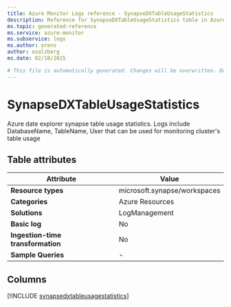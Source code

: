 ```yaml
---
title: Azure Monitor Logs reference - SynapseDXTableUsageStatistics
description: Reference for SynapseDXTableUsageStatistics table in Azure Monitor Logs.
ms.topic: generated-reference
ms.service: azure-monitor
ms.subservice: logs
ms.author: orens
author: osalzberg
ms.date: 02/18/2025

# This file is automatically generated. Changes will be overwritten. Do not change this file directly.
---
```


# SynapseDXTableUsageStatistics

Azure date explorer synapse table usage statistics. Logs include DatabaseName, TableName, User that can be used for monitoring cluster's table usage


## Table attributes

|Attribute|Value|
|---|---|
|**Resource types**|microsoft.synapse/workspaces|
|**Categories**|Azure Resources|
|**Solutions**| LogManagement|
|**Basic log**|No|
|**Ingestion-time transformation**|No|
|**Sample Queries**|-|



## Columns
  
[!INCLUDE [synapsedxtableusagestatistics](~/reusable-content/ce-skilling/azure/includes/azure-monitor/reference/tables/synapsedxtableusagestatistics-include.md)]
